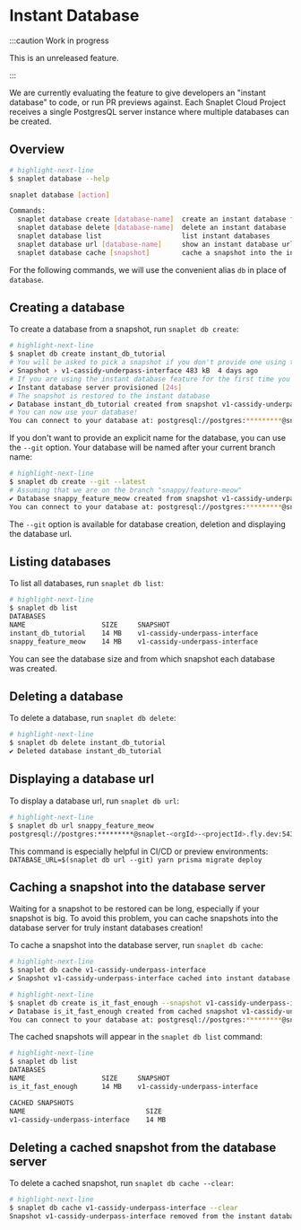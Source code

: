 # Instant Database

:::caution Work in progress

This is an unreleased feature.

:::


We are currently evaluating the feature to give developers an "instant database" to code, or run PR previews against. Each Snaplet Cloud Project receives a single PostgresQL server instance where multiple databases can be created.

## Overview

```bash
# highlight-next-line
$ snaplet database --help

snaplet database [action]

Commands:
  snaplet database create [database-name]  create an instant database from a snapshot         [aliases: c]
  snaplet database delete [database-name]  delete an instant database                         [aliases: d]
  snaplet database list                    list instant databases                             [aliases: ls]
  snaplet database url [database-name]     show an instant database url                       [aliases: u]
  snaplet database cache [snapshot]        cache a snapshot into the instant database server  [aliases: ca]
```

For the following commands, we will use the convenient alias `db` in place of `database`.

## Creating a database

To create a database from a snapshot, run `snaplet db create`:

```bash
# highlight-next-line
$ snaplet db create instant_db_tutorial
# You will be asked to pick a snapshot if you don't provide one using the --snapshot or --latest option
✔ Snapshot › v1-cassidy-underpass-interface 483 kB  4 days ago
# If you are using the instant database feature for the first time you will have the infrastructure provisioned
✔ Instant database server provisioned [24s]
# The snapshot is restored to the instant database
✔ Database instant_db_tutorial created from snapshot v1-cassidy-underpass-interface [12s]
# You can now use your database!
You can connect to your database at: postgresql://postgres:*********@snaplet-<orgId>-<projectId>.fly.dev:5432/instant_db_tutorial
```

If you don't want to provide an explicit name for the database, you can use the `--git` option. Your database will be named after your current branch name:

```bash
# highlight-next-line
$ snaplet db create --git --latest
# Assuming that we are on the branch "snappy/feature-meow"
✔ Database snappy_feature_meow created from snapshot v1-cassidy-underpass-interface [11s]
You can connect to your database at: postgresql://postgres:*********@snaplet-<orgId>-<projectId>.fly.dev:5432/snappy_feature_meow
```

The `--git` option is available for database creation, deletion and displaying the database url.

## Listing databases

To list all databases, run `snaplet db list`:

```bash
# highlight-next-line
$ snaplet db list
DATABASES
NAME                   SIZE     SNAPSHOT
instant_db_tutorial    14 MB    v1-cassidy-underpass-interface
snappy_feature_meow    14 MB    v1-cassidy-underpass-interface
```

You can see the database size and from which snapshot each database was created.

## Deleting a database

To delete a database, run `snaplet db delete`:

```bash
# highlight-next-line
$ snaplet db delete instant_db_tutorial
✔ Deleted database instant_db_tutorial
```

## Displaying a database url

To display a database url, run `snaplet db url`:

```bash
# highlight-next-line
$ snaplet db url snappy_feature_meow
postgresql://postgres:*********@snaplet-<orgId>-<projectId>.fly.dev:5432/snappy_feature_meow
```

This command is especially helpful in CI/CD or preview environments: `DATABASE_URL=$(snaplet db url --git) yarn prisma migrate deploy`

## Caching a snapshot into the database server

Waiting for a snapshot to be restored can be long, especially if your snapshot is big.
To avoid this problem, you can cache snapshots into the database server for truly instant databases creation!

To cache a snapshot into the database server, run `snaplet db cache`:

```bash
# highlight-next-line
$ snaplet db cache v1-cassidy-underpass-interface
✔ Snapshot v1-cassidy-underpass-interface cached into instant database server [12s]

# highlight-next-line
$ snaplet db create is_it_fast_enough --snapshot v1-cassidy-underpass-interface
✔ Database is_it_fast_enough created from cached snapshot v1-cassidy-underpass-interface [389ms] # Notice the time here!
You can connect to your database at: postgresql://postgres:*********@snaplet-<orgId>-<projectId>.fly.dev:5432/is_it_fast_enough
```

The cached snapshots will appear in the `snaplet db list` command:

```bash
# highlight-next-line
$ snaplet db list
DATABASES
NAME                   SIZE     SNAPSHOT
is_it_fast_enough      14 MB    v1-cassidy-underpass-interface

CACHED SNAPSHOTS
NAME                              SIZE
v1-cassidy-underpass-interface    14 MB
```

## Deleting a cached snapshot from the database server

To delete a cached snapshot, run `snaplet db cache --clear`:

```bash
# highlight-next-line
$ snaplet db cache v1-cassidy-underpass-interface --clear
Snapshot v1-cassidy-underpass-interface removed from the instant database server cache
```